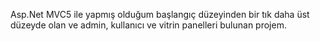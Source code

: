 Asp.Net MVC5 ile yapmış olduğum başlangıç düzeyinden bir tık daha üst düzeyde olan ve admin, kullanıcı ve vitrin panelleri bulunan projem.
